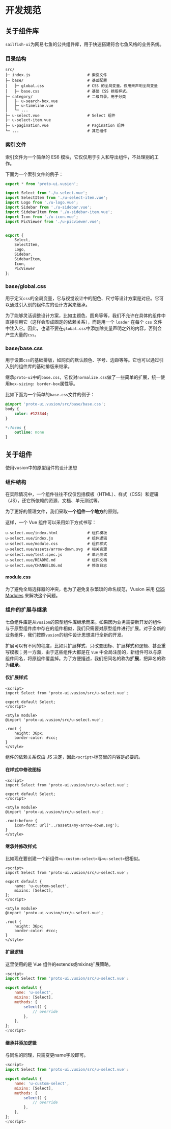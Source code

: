 # 开发规范

## 关于组件库

`sailfish-ui`为网易七鱼的公共组件库，用于快速搭建符合七鱼风格的业务系统。

### 目录结构

```doc
src/
├─ index.js                         # 索引文件
├─ base/                            # 基础配置
│   ├─ global.css                   # CSS 的全局变量。仅用来声明全局变量
│   ├─ base.css                     # 基础 CSS 排版样式。
├─ category/                        # 二级目录，用于分类
│   ├─ u-search-box.vue
│   ├─ u-timeline.vue
│   └─ ...
├─ u-select.vue                     # Select 组件
├─ u-select-item.vue
├─ u-pagination.vue                 # Pagination 组件
└─ ...                              # 其它组件
```

### 索引文件

索引文件为一个简单的 ES6 模块，它仅仅用于引入和导出组件，不处理别的工作。

下面为一个索引文件的例子：

```javascript
export * from 'proto-ui.vusion';

import Select from './u-select.vue';
import SelectItem from './u-select-item.vue';
import Logo from './u-logo.vue';
import Sidebar from './u-sidebar.vue';
import SidebarItem from './u-sidebar-item.vue';
import Icon from './u-icon.vue';
import PicViewer from './u-picviewer.vue';


export {
    Select,
    SelectItem,
    Logo,
    Sidebar,
    SidebarItem,
    Icon,
    PicViewer
};
```

### base/global.css

用于定义`css`的全局变量，它与视觉设计中的配色、尺寸等设计方案是对应。它可以通过引入别的组件库的设计方案来继承。

为了能够灵活调整设计方案，比如主题色、圆角等等，我们不允许在具体的组件中直接引用它（这样会形成固定的依赖关系），而是用一个 `loader` 在每个 `css` 文件中注入它。因此，也请不要在`global.css`中添加除变量声明之外的内容，否则会产生大量的`css`。

### base/base.css

用于设置`css`的基础排版，如网页的默认颜色、字号、边距等等。它也可以通过引入别的组件库的基础排版来继承。

继承`proto-ui`中的`base.css`，它仅对`normalize.css`做了一些简单的扩展，统一使用`box-sizing: border-box`属性等。

比如下面为一个简单的`base.css`文件的例子：

```css
@import 'proto-ui.vusion/src/base/base.css';
body {
    color: #123344;
}

*:focus {
    outline: none
}
```

## 关于组件

使用vusion中的原型组件的设计思想

### 组件结构

在实际情况中，一个组件往往不仅仅包括模板（HTML）、样式（CSS）和逻辑（JS），还它所依赖的资源、文档、单元测试等。

为了更好的管理文件，我们采取**一个组件一个地方**的原则。

这样，一个 Vue 组件可以采用如下方式书写：

```doc
u-select.vue/index.html             # 组件模板
u-select.vue/index.js               # 组件逻辑
u-select.vue/module.css             # 组件样式
u-select.vue/assets/arrow-down.svg  # 相关资源
u-select.vue/test.spec.js           # 单元测试
u-select.vue/README.md              # 组件文档
u-select.vue/CHANGELOG.md           # 修改日志
```

#### module.css

为了避免全局选择器的冲突，也为了避免复杂繁琐的命名规范，Vusion 采用 [CSS Modules](https://github.com/css-modules/css-modules) 来解决这个问题。



### 组件的扩展与继承

七鱼组件库是从`vusion`的原型组件库继承而来。如果因为业务需要新开发的组件与于原型组件库中存在的组件相似，我们只需要对原型组件进行扩展。对于全新的业务组件，我们按照`vusion`的组件设计思想进行全新的开发。

扩展可以有不同的程度，比如只扩展样式、只改变图标、扩展样式和逻辑、甚至重写模板；另一方面，由于这些组件大都是在 `Vue` 中全局注册的，新组件可以与原组件同名，将原组件覆盖掉。为了方便描述，我们把同名的称为**扩展**，把异名的称为**继承**。

#### 仅扩展样式

```doc
<script>
import Select from 'proto-ui.vusion/src/u-select.vue';

export default Select;
</script>

<style module>
@import 'proto-ui.vusion/src/u-select.vue';

.root {
    height: 36px;
    border-color: #ccc;
}
</style>
```

组件的依赖关系仅由 JS 决定，因此`<script>`标签里的内容是必要的。

#### 在样式中修改图标

```
<script>
import Select from 'proto-ui.vusion/src/u-select.vue';

export default Select;
</script>

<style module>
@import 'proto-ui.vusion/src/u-select.vue';

.root:before {
    icon-font: url('../assets/my-arrow-down.svg');
}
</style>
```

#### 继承并修改样式

比如现在要创建一个新组件`<u-custom-select>`与`<u-select>`很相似。

```
<script>
import Select from 'proto-ui.vusion/src/u-select.vue';

export default {
    name: 'u-custom-select',
    mixins: [Select],
};
</script>

<style module>
@import 'proto-ui.vusion/src/u-select.vue';

.root {
    height: 36px;
    border-color: #ccc;
}
</style>
```

#### 扩展逻辑

这里使用的是 Vue 组件的extends或mixins扩展策略。

```javascript
<script>
import Select from 'proto-ui.vusion/src/u-select.vue';

export default {
    name: 'u-select',
    mixins: [Select],
    methods: {
        select() {
            // override
        },
    },
};
</script>
```

#### 继承并添加逻辑

与同名的同理，只需变更name字段即可。

```javascript
<script>
import Select from 'proto-ui.vusion/src/u-select.vue';

export default {
    name: 'u-custom-select',
    mixins: [Select],
    methods: {
        select() {
            // override
        },
    },
};
</script>
```
